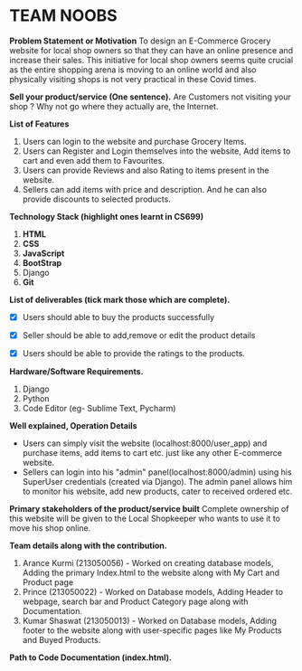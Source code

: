 # TEAM NOOBS  



**Problem Statement or Motivation**
To design an E-Commerce Grocery website for local shop owners so that they can have an online presence and increase their sales. This initiative for local shop owners seems quite crucial as the entire shopping arena is moving to an online world and also physically visiting shops is not very practical in these Covid times.  




**Sell your product/service  (One sentence).**
Are Customers not visiting your shop ? Why not go where they actually are, the Internet.  



**List of Features**
1. Users can login to the website and purchase Grocery Items. 
2. Users can Register and Login themselves into the website, Add items to cart and even add them to Favourites.
3. Users can provide Reviews and also Rating to items present in the website.
4. Sellers can add items with price and description. And he can also provide discounts to selected products.  





**Technology Stack (highlight ones learnt in CS699)**
1. **HTML**
2. **CSS**
3. **JavaScript**
4. **BootStrap**
5. Django 
6. **Git**  





**List of deliverables (tick mark those which are complete).**

- [x] Users should able to buy the products successfully
- [x] Seller should be able to add,remove or edit the product details
- [x] Users should be able to provide the ratings to the products.  





**Hardware/Software Requirements.**
1. Django
2. Python
3. Code Editor (eg- Sublime Text, Pycharm)  





**Well explained, Operation Details**

* Users can simply visit the website (localhost:8000/user_app) and purchase items, add items to cart etc. just like any other E-commerce website.
* Sellers can login into his "admin" panel(localhost:8000/admin) using his SuperUser credentials (created via Django). The admin panel allows him to monitor his website, add new products, cater to received ordered etc.  





**Primary stakeholders of the product/service built**
Complete ownership of this website will be given to the Local Shopkeeper who wants to use it to move his shop online.  





**Team details along with the contribution.**
1. Arance Kurmi (213050056) - Worked on creating database models, Adding the primary Index.html to the website along with My Cart and Product page
2. Prince (213050022) - Worked on Database models, Adding Header to webpage, search bar and Product Category page along with Documentation.
3. Kumar Shaswat (213050013) - Worked on Database models, Adding footer to the website along with user-specific pages like My Products and Buyed Products.   




**Path to Code Documentation (index.html).**